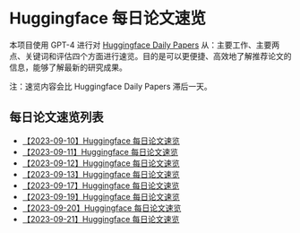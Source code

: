 # Huggingface 每日论文速览

本项目使用 GPT-4 进行对 [Huggingface Daily Papers](https://huggingface.co/papers) 从：主要工作、主要两点、关键词和评估四个方面进行速览。目的是可以更便捷、高效地了解推荐论文的信息，能够了解最新的研究成果。

注：速览内容会比 Huggingface Daily Papers 滞后一天。

## 每日论文速览列表

- [【2023-09-10】Huggingface 每日论文速览](./20230910-hf-daily-papers.md)
- [【2023-09-11】Huggingface 每日论文速览](./20230911-hf-daily-papers.md)
- [【2023-09-12】Huggingface 每日论文速览](./20230912-hf-daily-papers.md)
- [【2023-09-13】Huggingface 每日论文速览](./20230913-hf-daily-papers.md)
- [【2023-09-17】Huggingface 每日论文速览](./20230917-hf-daily-papers.md)
- [【2023-09-19】Huggingface 每日论文速览](./20230919-hf-daily-papers.md)
- [【2023-09-20】Huggingface 每日论文速览](./20230920-hf-daily-papers.md)
- [【2023-09-21】Huggingface 每日论文速览](./20230921-hf-daily-papers.md)